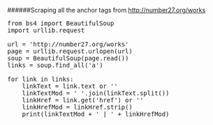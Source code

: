 ######Scraping all the anchor tags from http://number27.org/works

<pre>
from bs4 import BeautifulSoup
import urllib.request

url = 'http://number27.org/works'
page = urllib.request.urlopen(url)
soup = BeautifulSoup(page.read())
links = soup.find_all('a')

for link in links:
    linkText = link.text or ''
    linkTextMod = ' '.join(linkText.split())
    linkHref = link.get('href') or ''
    linkHrefMod = linkHref.strip()
    print(linkTextMod + ' | ' + linkHrefMod)
</pre>
